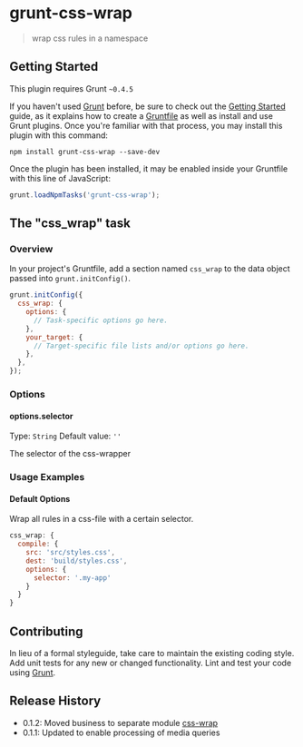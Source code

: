 # grunt-css-wrap

> wrap css rules in a namespace

## Getting Started
This plugin requires Grunt `~0.4.5`

If you haven't used [Grunt](http://gruntjs.com/) before, be sure to check out the [Getting Started](http://gruntjs.com/getting-started) guide, as it explains how to create a [Gruntfile](http://gruntjs.com/sample-gruntfile) as well as install and use Grunt plugins. Once you're familiar with that process, you may install this plugin with this command:

```shell
npm install grunt-css-wrap --save-dev
```

Once the plugin has been installed, it may be enabled inside your Gruntfile with this line of JavaScript:

```js
grunt.loadNpmTasks('grunt-css-wrap');
```

## The "css_wrap" task

### Overview
In your project's Gruntfile, add a section named `css_wrap` to the data object passed into `grunt.initConfig()`.

```js
grunt.initConfig({
  css_wrap: {
    options: {
      // Task-specific options go here.
    },
    your_target: {
      // Target-specific file lists and/or options go here.
    },
  },
});
```

### Options

#### options.selector
Type: `String`
Default value: `''`

The selector of the css-wrapper

### Usage Examples

#### Default Options
Wrap all rules in a css-file with a certain selector.

```js
css_wrap: {
  compile: {
    src: 'src/styles.css',
    dest: 'build/styles.css',
    options: {
      selector: '.my-app'
    }
  }
}
```

## Contributing
In lieu of a formal styleguide, take care to maintain the existing coding style. Add unit tests for any new or changed functionality. Lint and test your code using [Grunt](http://gruntjs.com/).

## Release History
 -  0.1.2: Moved business to separate module [css-wrap](https://github.com/benignware/css-wrap)
 -  0.1.1: Updated to enable processing of media queries

